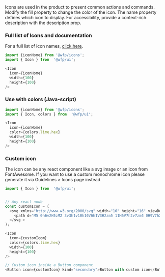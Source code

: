 Icons are used in the product to present common actions and commands. Modify the fill property to change the color of the icon. The name property defines which icon to display. For accessibility, provide a context-rich description with the description prop.
### Full list of Icons and documentation
For a full list of icon names,  [click here](http://cdn.wfp.org/guides/ui/v1.2.0/docs/?selectedKind=%20Documentation&selectedStory=Icons).
```js
import {iconHome} from '@wfp/icons';
import { Icon } from  '@wfp/ui';
```

```js
<Icon
  icon={iconHome}
  width={100}
  height={100}
/>
```

### Use with colors (Java-script)

```js
import {iconHome} from '@wfp/icons';
import { Icon, colors } from  '@wfp/ui';
```

```js
<Icon
  icon={iconHome}
  color={colors.lime.hex}
  width={100}
  height={100}
/>
```


### Custom icon

The icon can be any react component like a svg image or an icon from FontAwesome.
If you want to use a custom monochrome icon please generate it via Guidelines > Icons page instead.

```js
import { Icon } from  '@wfp/ui';
```

```js

// Any react node
const customIcon = (
  <svg xmlns="http://www.w3.org/2000/svg" width="16" height="16" viewBox="0 0 16 16">
    <path d="M5 0h6v2H5zM2 3v3h1v10h10V6h1V3H2zm5 11H5V7h2v7zm4 0H9V7h2v7z" />
  </svg >
);

<Icon
  icon={customIcom}
  color={colors.lime.hex}
  width={100}
  height={100}
/>

// Custom icon inside a Button component
<Button icon={customIcon} kind="secondary">Button with custom icon</Button>

```